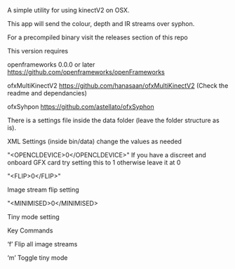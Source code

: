 A simple utility for using kinectV2 on OSX.

This app will send the colour, depth and IR streams over syphon.

For a precompiled binary visit the releases section of this repo



This version requires 

openframeworks 0.0.0 or later
https://github.com/openframeworks/openFrameworks

ofxMultiKinectV2 
https://github.com/hanasaan/ofxMultiKinectV2
(Check the readme and dependancies)

ofxSyhpon
https://github.com/astellato/ofxSyphon

There is a settings file inside the data folder (leave the folder structure as is).

XML Settings (inside bin/data) change the values as needed

"\<OPENCLDEVICE\>0\</OPENCLDEVICE\>"
If you have a discreet and onboard GFX card try setting this to 1 otherwise leave it at 0

"\<FLIP\>0\</FLIP\>"

Image stream flip setting

"\<MINIMISED\>0\</MINIMISED\>

Tiny mode setting



Key Commands

‘f’ Flip all image streams

‘m’ Toggle tiny mode


	
